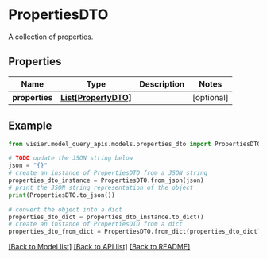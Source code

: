 # PropertiesDTO

A collection of properties.

## Properties

Name | Type | Description | Notes
------------ | ------------- | ------------- | -------------
**properties** | [**List[PropertyDTO]**](PropertyDTO.md) |  | [optional] 

## Example

```python
from visier.model_query_apis.models.properties_dto import PropertiesDTO

# TODO update the JSON string below
json = "{}"
# create an instance of PropertiesDTO from a JSON string
properties_dto_instance = PropertiesDTO.from_json(json)
# print the JSON string representation of the object
print(PropertiesDTO.to_json())

# convert the object into a dict
properties_dto_dict = properties_dto_instance.to_dict()
# create an instance of PropertiesDTO from a dict
properties_dto_from_dict = PropertiesDTO.from_dict(properties_dto_dict)
```
[[Back to Model list]](../README.md#documentation-for-models) [[Back to API list]](../README.md#documentation-for-api-endpoints) [[Back to README]](../README.md)



